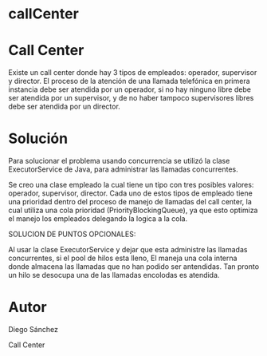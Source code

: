 # callCenter
# Call Center

Existe un call center donde hay 3 tipos de empleados: operador, supervisor
y director. El proceso de la atención de una llamada telefónica en primera
instancia debe ser atendida por un operador, si no hay ninguno libre debe
ser atendida por un supervisor, y de no haber tampoco supervisores libres
debe ser atendida por un director.

# Solución

Para solucionar el problema usando concurrencia se utilizó la clase 
ExecutorService de Java, para administrar las llamadas concurrentes. 

Se creo una clase empleado la cual tiene un tipo con tres posibles valores: operador, supervisor, director. 
Cada uno de estos tipos de empleado tiene una prioridad dentro del proceso de manejo de llamadas del call center,
la cual utiliza una cola prioridad (PriorityBlockingQueue), ya que esto optimiza el manejo los empleados delegando 
la logica a la cola.

SOLUCION DE PUNTOS OPCIONALES:

Al usar la clase ExecutorService y dejar que esta administre las llamadas concurrentes,
si el pool de hilos esta lleno, El maneja una cola interna donde almacena las llamadas 
que no han podido ser antendidas. Tan pronto un hilo se desocupa una de las llamadas
encolodas es atendida.

# Autor
Diego Sánchez 

Call Center 
